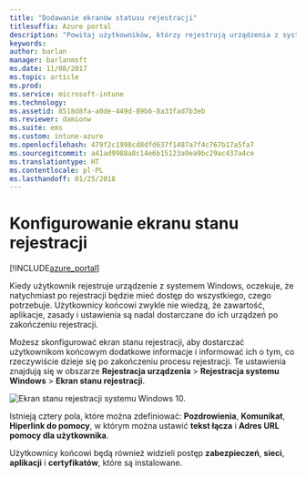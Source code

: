 ```yaml
---
title: "Dodawanie ekranów statusu rejestracji"
titlesuffix: Azure portal
description: "Powitaj użytkowników, którzy rejestrują urządzenia z systemem Windows 10."
keywords: 
author: barlan
manager: barlanmsft
ms.date: 11/08/2017
ms.topic: article
ms.prod: 
ms.service: microsoft-intune
ms.technology: 
ms.assetid: 8518d8fa-a0de-449d-89b6-8a33fad7b3eb
ms.reviewer: damionw
ms.suite: ems
ms.custom: intune-azure
ms.openlocfilehash: 479f2c1998cd8dfd637f1487a7f4c767b17a5fa7
ms.sourcegitcommit: a41ad9988a8c14e6b15123a9ea9bc29ac437a4ce
ms.translationtype: HT
ms.contentlocale: pl-PL
ms.lasthandoff: 01/25/2018
---
```

# <a name="set-up-an-enrollment-status-screen"></a>Konfigurowanie ekranu stanu rejestracji

[!INCLUDE[azure_portal](./includes/azure_portal.md)]

Kiedy użytkownik rejestruje urządzenie z systemem Windows, oczekuje, że natychmiast po rejestracji będzie mieć dostęp do wszystkiego, czego potrzebuje. Użytkownicy końcowi zwykle nie wiedzą, że zawartość, aplikacje, zasady i ustawienia są nadal dostarczane do ich urządzeń po zakończeniu rejestracji.

Możesz skonfigurować ekran stanu rejestracji, aby dostarczać użytkownikom końcowym dodatkowe informacje i informować ich o tym, co rzeczywiście dzieje się po zakończeniu procesu rejestracji. Te ustawienia znajdują się w obszarze **Rejestracja urządzenia** > **Rejestracja systemu Windows** > **Ekran stanu rejestracji**.

![Ekran stanu rejestracji systemu Windows 10.](win10-enrollment-status-admin-setup.png)

Istnieją cztery pola, które można zdefiniować: **Pozdrowienia**, **Komunikat**, **Hiperlink do pomocy**, w którym można ustawić **tekst łącza** i **Adres URL pomocy dla użytkownika**.

Użytkownicy końcowi będą również widzieli postęp **zabezpieczeń**, **sieci**, **aplikacji** i **certyfikatów**, które są instalowane.
